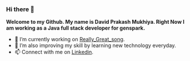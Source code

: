 ### Hi there 👋


**Welcome to my Github. My name is David Prakash Mukhiya. Right Now I am working as a Java full stack developer for genspark.** 

- 🔭 I’m currently working on [Really_Great_song](https://github.com/DavidMukhiya/heavenly-song).
- 🌱 I’m also improving my skill by learning new technology everyday. 
- 📫 Connect with me on [Linkedin](https://www.linkedin.com/in/davidmukhiya/).

<!-- -Here are some ideas to get you started:
- 🔭 I’m currently working on [Food Delivery Platform](https://github.com/DavidMukhiya/food-delivery-platform).
- 🌱 I’m currently learning Java Full stack Development, TypeScript and Angular.  -->
<!-- - 👯 I’m looking to collaborate on ...
- 🤔 I’m looking for help with ...
- 💬 Ask me about ...
- 📫 How to reach me: ...
- 😄 Pronouns: ...
- ⚡ Fun fact: ...
-->
